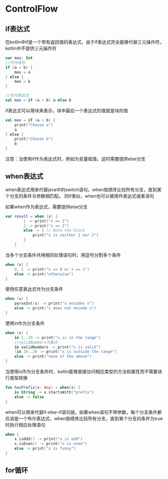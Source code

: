# ControlFlow
## if表达式
在kotlin中if是一个带有返回值的表达式，由于if表达式完全能够代替三元操作符，kotlin中不提供三元操作符

```kotlin
var max: Int
//作为语句
if (a > b) {
    max = a
} else {
    max = b
}

//作为表达式
val max = if (a > b) a else b
```

if表达式可以用块来表示，块中最后一个表达式的值就是块的值

```kotlin
val max = if (a > b) {
    print("Choose a")
    a
} else {
    print("Choose b")
    b
}
```

注意：当使用if作为表达式时，例如为变量赋值，这时需要提供else分支

## when表达式
when表达式用来代替java中的switch语句。when按顺序比较所有分支，直到某个分支的条件与参数相匹配。 同if类似，when也可以被用作表达式或者语句

如果when作为表达式，需要提供else分支

```kotlin
var result = when (x) {
        1 -> print("x == 1")
        2 -> print("x == 2")
        else -> { // Note the block
            print("x is neither 1 nor 2")
        }
    }
```

当多个分支条件共用相同处理语句时，用逗号分割多个条件

```kotlin
when (x) {
    0, 1 -> print("x == 0 or x == 1")
    else -> print("otherwise")
}
```

使用任意表达式作为分支条件

```kotlin
when (x) {
    parseInt(s) -> print("s encodes x")
    else -> print("s does not encode x")
}
```

使用in作为分支条件

```kotlin
when (x) {
    in 1..10 -> print("x is in the range")
    //validNumbers为集合
    in validNumbers -> print("x is valid")
    !in 10..20 -> print("x is outside the range")
    else -> print("none of the above")
}
```

当使用is作为分支条件时，kotlin能够直接访问相应类型的方法和属性而不需要进行类型转换

```kotlin
fun hasPrefix(x: Any) = when(x) {
    is String -> x.startsWith("prefix")
    else -> false
}
```

when可以用来代替if-else-if语句链。如果when语句不带参数，每个分支条件都应该是一个布尔表达式，when按顺序比较所有分支，直到某个分支的条件为true时执行相应处理语句

```kotlin
when {
    x.isOdd() -> print("x is odd")
    x.isEven() -> print("x is even")
    else -> print("x is funny")
}
```

## for循环





